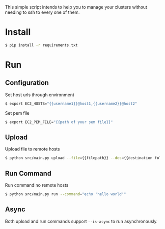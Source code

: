 This simple script intends to help you to manage your clusters without needing to ssh to every one of them.

# Install
```bash
$ pip install -r requirements.txt
```

# Run
## Configuration
Set host urls through environment
```bash
$ export EC2_HOSTS="{{username1}}@host1,{{username2}}@host2"
```
Set pem file
```bash
$ export EC2_PEM_FILE="{{path of your pem file}}"
```
## Upload
Upload file to remote hosts
```bash
$ python src/main.py upload --file={{filepath}} --des={{destination folder}}
```
## Run Command
Run command no remote hosts
```bash
$ python src/main.py run --command="echo 'hello world'"
```
## Async
Both upload and run commands support `--is-async` to run asynchronously.